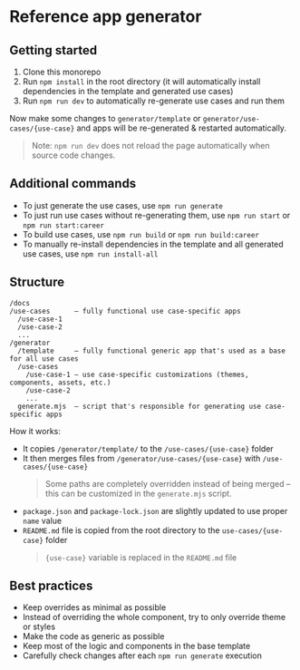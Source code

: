 # Reference app generator

## Getting started 

1. Clone this monorepo
2. Run `npm install` in the root directory (it will automatically install dependencies in the template and generated use cases)
3. Run `npm run dev` to automatically re-generate use cases and run them

Now make some changes to `generator/template` or `generator/use-cases/{use-case}` and apps will be re-generated & restarted automatically.

> Note: `npm run dev` does not reload the page automatically when source code changes.

## Additional commands

- To just generate the use cases, use `npm run generate`
- To just run use cases without re-generating them, use `npm run start` or `npm run start:career`
- To build use cases, use `npm run build` or `npm run build:career`
- To manually re-install dependencies in the template and all generated use cases, use `npm run install-all`

## Structure

```
/docs
/use-cases      – fully functional use case-specific apps 
  /use-case-1
  /use-case-2
  ...
/generator
  /template     – fully functional generic app that's used as a base for all use cases
  /use-cases
    /use-case-1 – use case-specific customizations (themes, components, assets, etc.)
    /use-case-2
    ...
  generate.mjs  – script that's responsible for generating use case-specific apps
```

How it works:
- It copies `/generator/template/` to the `/use-cases/{use-case}` folder
- It then merges files from `/generator/use-cases/{use-case}` with `/use-cases/{use-case}`
  > Some paths are completely overridden instead of being merged – this can be customized in the `generate.mjs` script.
- `package.json` and `package-lock.json` are slightly updated to use proper `name` value
- `README.md` file is copied from the root directory to the `use-cases/{use-case}` folder
  > `{use-case}` variable is replaced in the `README.md` file

## Best practices

- Keep overrides as minimal as possible
- Instead of overriding the whole component, try to only override theme or styles
- Make the code as generic as possible
- Keep most of the logic and components in the base template
- Carefully check changes after each `npm run generate` execution

